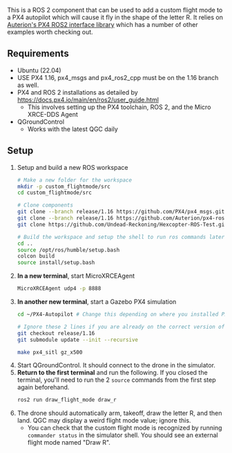 This is a ROS 2 component that can be used to add a custom flight mode to a PX4 autopilot which will cause it fly in the shape of the letter R. It relies on [Auterion's PX4 ROS2 interface library](https://github.com/Auterion/px4-ros2-interface-lib) which has a number of other examples worth checking out.

## Requirements 
- Ubuntu (22.04)
- USE PX4 1.16, px4_msgs and px4_ros2_cpp must be on the 1.16 branch as well.
- PX4 and ROS 2 installations as detailed by https://docs.px4.io/main/en/ros2/user_guide.html 
    - This involves setting up the PX4 toolchain, ROS 2, and the Micro XRCE-DDS Agent 
- QGroundControl
    - Works with the latest QGC daily 

## Setup
1. Setup and build a new ROS workspace
    ```bash
    # Make a new folder for the workspace
    mkdir -p custom_flightmode/src
    cd custom_flightmode/src

    # Clone components
    git clone --branch release/1.16 https://github.com/PX4/px4_msgs.git
    git clone --branch release/1.16 https://github.com/Auterion/px4-ros2-interface-lib.git
    git clone https://github.com/Undead-Reckoning/Hexcopter-ROS-Test.git
    
    # Build the workspace and setup the shell to run ros commands later
    cd ..
    source /opt/ros/humble/setup.bash
    colcon build
    source install/setup.bash
    ```
2. **In a new terminal**, start MicroXRCEAgent
    ```bash
    MicroXRCEAgent udp4 -p 8888
    ```
3. **In another new terminal**, start a Gazebo PX4 simulation
    ```bash
    cd ~/PX4-Autopilot # Change this depending on where you installed PX4
    
    # Ignore these 2 lines if you are already on the correct version of PX4 (1.16)
    git checkout release/1.16
    git submodule update --init --recursive

    make px4_sitl gz_x500
    ```
4. Start QGroundControl. It should connect to the drone in the simulator.
5. **Return to the first terminal** and run the following. If you closed the terminal, you'll need to run the 2 `source` commands from the first step again beforehand.
    ```bash
    ros2 run draw_flight_mode draw_r
    ```
6. The drone should automatically arm, takeoff, draw the letter R, and then land. QGC may display a weird flight mode value; ignore this.
    - You can check that the custom flight mode is recognized by running `commander status` in the simulator shell. You should see an external flight mode named "Draw R".
